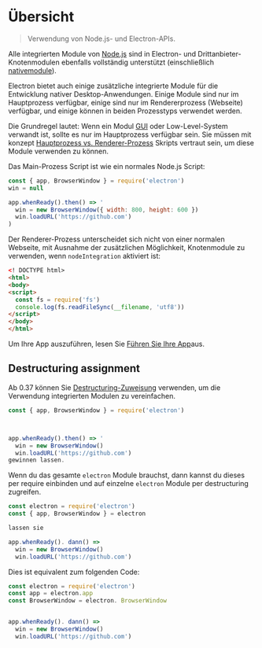 # Übersicht

> Verwendung von Node.js- und Electron-APIs.

Alle integrierten Module von [Node.js](https://nodejs.org/api/) sind in Electron- und Drittanbieter-Knotenmodulen ebenfalls vollständig unterstützt (einschließlich [nativemodule](../tutorial/using-native-node-modules.md)).

Electron bietet auch einige zusätzliche integrierte Module für die Entwicklung nativer Desktop-Anwendungen. Einige Module sind nur im Hauptprozess verfügbar, einige sind nur im Rendererprozess (Webseite) verfügbar, und einige können in beiden Prozesstyps verwendet werden.

Die Grundregel lautet: Wenn ein Modul [GUI][gui] oder Low-Level-System verwandt ist, sollte es nur im Hauptprozess verfügbar sein. Sie müssen mit konzept [Hauptprozess vs. Renderer-Prozess](../tutorial/quick-start.md#main-and-renderer-processes) Skripts vertraut sein, um diese Module verwenden zu können.

Das Main-Prozess Script ist wie ein normales Node.js Script:

```javascript
const { app, BrowserWindow } = require('electron')
win = null

app.whenReady().then() => '
  win = new BrowserWindow({ width: 800, height: 600 })
  win.loadURL('https://github.com')
)
```

Der Renderer-Prozess unterscheidet sich nicht von einer normalen Webseite, mit Ausnahme der zusätzlichen Möglichkeit, Knotenmodule zu verwenden, wenn `nodeIntegration` aktiviert ist:

```html
<! DOCTYPE html>
<html>
<body>
<script>
  const fs = require('fs')
  console.log(fs.readFileSync(__filename, 'utf8'))
</script>
</body>
</html>
```

Um Ihre App auszuführen, lesen Sie [Führen Sie Ihre App](../tutorial/quick-start.md#run-your-application)aus.

## Destructuring assignment

Ab 0.37 können Sie [Destructuring-Zuweisung][destructuring-assignment] verwenden, um die Verwendung integrierten Modulen zu vereinfachen.

```javascript
const { app, BrowserWindow } = require('electron')



app.whenReady().then() => '
  win = new BrowserWindow()
  win.loadURL('https://github.com')
gewinnen lassen.
```

Wenn du das gesamte `electron` Module brauchst, dann kannst du dieses per require einbinden und auf einzelne `electron` Module per destructuring zugreifen.

```javascript
const electron = require('electron')
const { app, BrowserWindow } = electron

lassen sie

app.whenReady(). dann() =>
  win = new BrowserWindow()
  win.loadURL('https://github.com')

```

Dies ist equivalent zum folgenden Code:

```javascript
const electron = require('electron')
const app = electron.app
const BrowserWindow = electron. BrowserWindow


app.whenReady(). dann() =>
  win = new BrowserWindow()
  win.loadURL('https://github.com')

```

[gui]: https://en.wikipedia.org/wiki/Graphical_user_interface
[destructuring-assignment]: https://developer.mozilla.org/en-US/docs/Web/JavaScript/Reference/Operators/Destructuring_assignment
